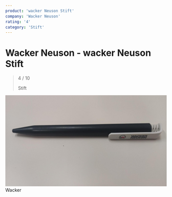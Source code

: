```yaml
---
product: 'wacker Neuson Stift'
company: 'Wacker Neuson'
rating: '4'
category: 'Stift'
---
```


# Wacker Neuson - wacker Neuson Stift
>
> 4 / 10
>
> Stift

![wacker Neuson Stift](./assets/wacker-neuson-wacker-neuson-stift-f7cf12dd-0ef4-4840-a230-61a49c2d269d.jpg)
Wacker 
